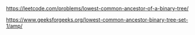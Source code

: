 
https://leetcode.com/problems/lowest-common-ancestor-of-a-binary-tree/

https://www.geeksforgeeks.org/lowest-common-ancestor-binary-tree-set-1/amp/
